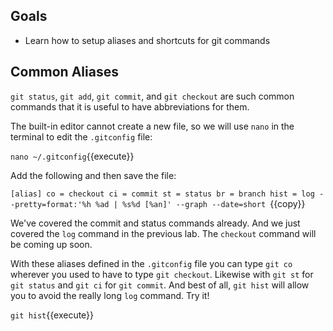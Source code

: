 ## Goals

* Learn how to setup aliases and shortcuts for git commands

## Common Aliases

`git status`, `git add`, `git commit`, and `git checkout` are such
common commands that it is useful to have abbreviations for them.

The built-in editor cannot create a new file, so we will use `nano` in
the terminal to edit the `.gitconfig` file:

`nano ~/.gitconfig`{{execute}}

Add the following and then save the file:

`[alias]
  co = checkout
  ci = commit
  st = status
  br = branch
  hist = log --pretty=format:'%h %ad | %s%d [%an]' --graph --date=short
`{{copy}}

We've covered the commit and status commands already.  And we just
covered the `log` command in the previous lab. The `checkout` command
will be coming up soon.

With these aliases defined in the `.gitconfig` file you can type
`git co` wherever you used to have to type `git checkout`.  Likewise
with `git st` for `git status` and `git ci` for `git commit`.  And
best of all, `git hist` will allow you to avoid the really long `log`
command.  Try it!

`git hist`{{execute}}
